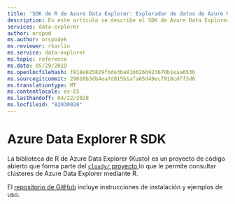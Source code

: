 ```yaml
---
title: 'SDK de R de Azure Data Explorer: Explorador de datos de Azure Microsoft Docs'
description: En este artículo se describe el SDK de Azure Data Explorer R en Azure Data Explorer.
services: data-explorer
author: orspod
ms.author: orspodek
ms.reviewer: rkarlin
ms.service: data-explorer
ms.topic: reference
ms.date: 05/29/2019
ms.openlocfilehash: f818e025829fbde3be81b626b923670b1eaa653b
ms.sourcegitcommit: 29018b3db4ea7d015b1afa65d49ecf918cdff3d6
ms.translationtype: MT
ms.contentlocale: es-ES
ms.lasthandoff: 04/22/2020
ms.locfileid: "82030028"
---
```

# <a name="azure-data-explorer-r-sdk"></a>Azure Data Explorer R SDK

La biblioteca de R de Azure Data Explorer (Kusto) es un proyecto de código abierto que forma parte del [ `cloudyr` proyecto,](https://github.com/cloudyr)lo que le permite consultar clústeres de Azure Data Explorer mediante R.

El [repositorio de GitHub](https://github.com/cloudyr/AzureKusto) incluye instrucciones de instalación y ejemplos de uso.
